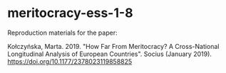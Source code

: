 # meritocracy-ess-1-8
Reproduction materials for the paper:

Kołczyńska, Marta. 2019. "How Far From Meritocracy? A Cross-National Longitudinal Analysis of European Countries". Socius (January 2019). https://doi.org/10.1177/2378023119858825
